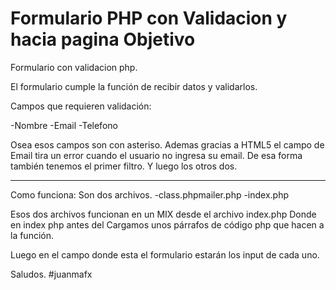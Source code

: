Formulario PHP con Validacion y hacia pagina Objetivo
==========================

Formulario con validacion php.

El formulario cumple la función de recibir datos y validarlos.

Campos que requieren validación:

-Nombre
-Email
-Telefono

Osea esos campos son con asteriso.
Ademas gracias a HTML5 el campo de Email tira un error cuando el usuario no ingresa su email.
De esa forma también tenemos el primer filtro.
Y luego los otros dos.


<hr>
Como funciona:
Son dos archivos.
-class.phpmailer.php
-index.php

Esos dos archivos funcionan en un MIX desde el archivo index.php
Donde en index php antes del <html> Cargamos unos párrafos de código php que hacen a la función.

Luego en el campo  donde esta el formulario estarán los input de cada uno.

Saludos.
#juanmafx





